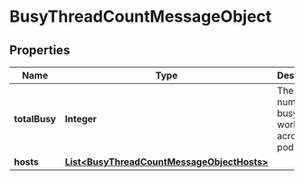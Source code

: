 

# BusyThreadCountMessageObject

## Properties

Name | Type | Description | Notes
------------ | ------------- | ------------- | -------------
**totalBusy** | **Integer** | The total number of busy workers across all pods/hosts. |  [optional]
**hosts** | [**List&lt;BusyThreadCountMessageObjectHosts&gt;**](BusyThreadCountMessageObjectHosts.md) |  |  [optional]



